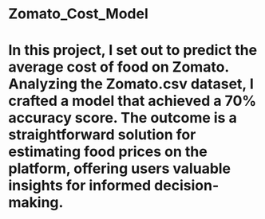 # Zomato_Cost_Model
# In this project, I set out to predict the average cost of food on Zomato. Analyzing the Zomato.csv dataset, I crafted a model that achieved a 70% accuracy score. The outcome is a straightforward solution for estimating food prices on the platform, offering users valuable insights for informed decision-making.
